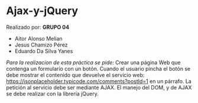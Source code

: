 # Ajax-y-jQuery

Realizado por:
**GRUPO 04**
- Aitor Alonso Melian
- Jesus Chamizo Pérez
- Eduardo Da Silva Yanes

*Para la realizacion de esta práctica se pide:*
Crear una página Web que contenga un formulario con un botón. 
Cuando el usuario pincha el botón se debe mostrar el contenido que 
devuelve el servicio web: https://jsonplaceholder.typicode.com/comments?postId=1 en un párrafo. 
La petición al servicio debe ser mediante AJAX. El manejo del DOM, y de AJAX se debe realizar con la librería jQuery.
